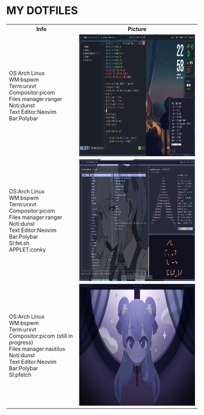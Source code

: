 # MY DOTFILES

 <table>
  <tr>
    <th>Info</th>
    <th>Picture</th>
  </tr>
  <tr>
    <td>
     OS:Arch Linux<br>
     WM:bspwm<br>
     Term:urxvt<br>
     Compositor:picom<br>
     Files manager:ranger<br>
     Noti:dunst<br>
     Text Editor:Neovim<br>
     Bar:Polybar<br>
   </td><td><img src="scr/1.png"  alt="1" width = 640px height = 320px ></td>
  </tr>
 <tr>
  <td>
    OS:Arch Linux<br>
    WM:bspwm<br>
    Term:urxvt<br>
    Compositor:picom<br>
    Files manager:ranger<br>
    Noti:dunst<br>
    Text Editor:Neovim<br>
    Bar:Polybar<br>
    SI:fet.sh<br>
    APPLET:conky<br>
  </td>
   <td><img src="scr/2.png"  alt="1" width = 640px height = 320px ></td>
 </tr>
 <tr>
  <td>
    OS:Arch Linux<br>
    WM:bspwm<br>
    Term:urxvt<br>
    Compositor:picom (still in progress)<br>
    Files manager:nautilus<br>
    Noti:dunst<br>
    Text Editor:Neovim<br>
    Bar:Polybar<br>
    SI:pfetch<br>
  </td>
   <td><img src="scr/3.png"  alt="1" width = 640px height = 320px ></td>
 </tr>
</table> 

